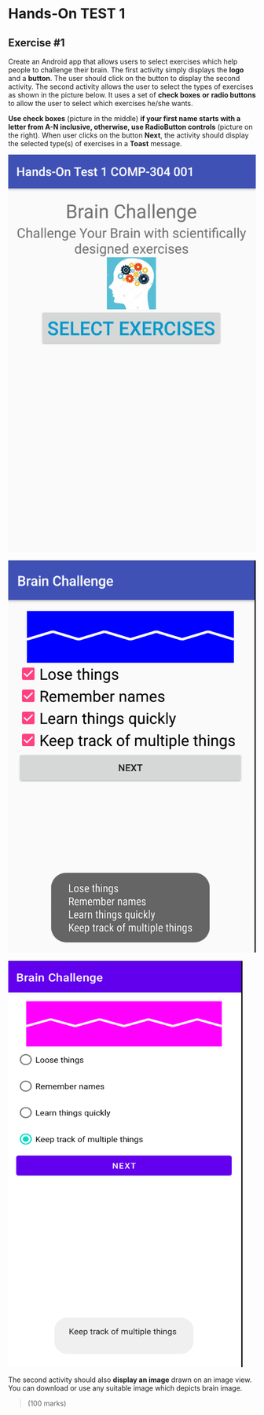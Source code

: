 # Hands-On TEST 1

## Exercise #1

Create an Android app that allows users to select exercises which help
people to challenge their brain. The first activity simply displays the
**logo** and a **button**. The user should click on the button to
display the second activity. The second activity allows the user to
select the types of exercises as shown in the picture below. It uses a
set of **check boxes** **or** **radio buttons** to allow the user to
select which exercises he/she wants.

**Use check boxes** (picture in the middle) **if your first name starts
with a letter from A-N inclusive, otherwise, use RadioButton controls**
(picture on the right). When user clicks on the button **Next**, the
activity should display the selected type(s) of exercises in a **Toast**
message.

![](media/image1.png)

![](media/image2.png)

![](media/image3.png)

The second activity should also **display an image** drawn on an image
view. You can download or use any suitable image which depicts brain
image.

> (100 marks)
